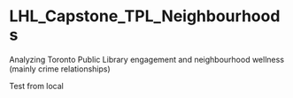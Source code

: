 # LHL_Capstone_TPL_Neighbourhoods
Analyzing Toronto Public Library engagement and neighbourhood wellness (mainly crime relationships)

Test from local
